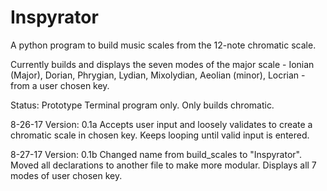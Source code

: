 # Inspyrator
A python program to build music scales from the 12-note chromatic scale.

Currently builds and displays the seven modes of the major scale - Ionian (Major), Dorian, Phrygian, Lydian, Mixolydian, Aeolian (minor), Locrian - from a user chosen key. 

Status: Prototype
  Terminal program only.
  Only builds chromatic.

8-26-17
Version: 0.1a
  Accepts user input and loosely validates to create a chromatic scale in chosen key. Keeps looping until valid input is entered.

8-27-17
Version: 0.1b
  Changed name from build_scales to "Inspyrator".
  Moved all declarations to another file to make more modular.
  Displays all 7 modes of user chosen key.

